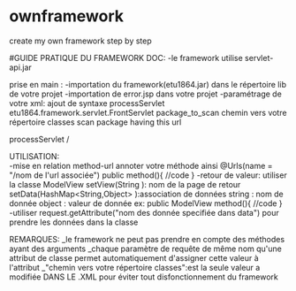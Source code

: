 # ownframework
create my own framework step by step

#GUIDE PRATIQUE DU FRAMEWORK
DOC:
	-le framework utilise servlet-api.jar
	
	
prise en main :
-importation du framework(etu1864.jar) dans le répertoire lib de votre projet
-importation de error.jsp dans votre projet
-paramétrage de votre xml:
ajout de syntaxe
  <servlet>
    <servlet-name>processServlet</servlet-name>
    <servlet-class>etu1864.framework.servlet.FrontServlet</servlet-class>
    <init-param>
      <param-name>package_to_scan</param-name>
      <param-value>chemin vers votre répertoire classes </param-value>
      <description>scan package having this url</description>
  </init-param>
  </servlet>

  <servlet-mapping>
    <servlet-name>processServlet</servlet-name>
      <url-pattern>/</url-pattern>
  </servlet-mapping>
  
  
  UTILISATION:	
 -mise en relation method-url
	 annoter votre méthode ainsi 
	     @Urls(name = "/nom de l'url associée")
	    public  method(){
	       //code
	    }
-retour de valeur:
utiliser la classe ModelView
     setView(String ): nom de la page de retour
     setData(HashMap<String,Object> ):association de données
    	string : nom de donnée
    	object : valeur de donnée
    ex:
    	    public  ModelView method(){
	       //code
	    }
   -utiliser request.getAttribute("nom des donnée specifiée dans data") pour prendre les données dans la classe


REMARQUES:
	_le framework ne peut pas prendre en compte des méthodes ayant des arguments
	_chaque  paramètre de requête de même nom qu'une attribut de classe  permet automatiquement d'assigner cette valeur à l'attribut
	_"chemin vers votre répertoire classes":est la seule valeur a modifiée DANS LE .XML pour éviter tout disfonctionnement du framework
